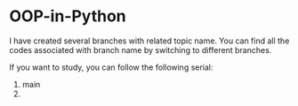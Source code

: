 # OOP-in-Python
I have created several branches with related topic name. You can find all the codes associated with branch name by switching to different branches. 

If you want to study, you can follow the following serial:
1. main
2. 

